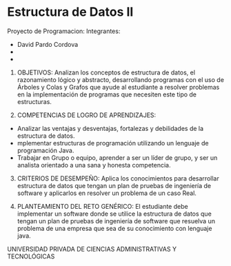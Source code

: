 # Estructura de Datos II
Proyecto de Programacion:
Integrantes:
- David Pardo Cordova
-
-

1. OBJETIVOS:
Analizan los conceptos de estructura de datos, el razonamiento lógico y abstracto, desarrollando
programas con el uso de Árboles y Colas y Grafos que ayude al estudiante a resolver problemas en
la implementación de programas que necesiten este tipo de estructuras.

2. COMPETENCIAS DE LOGRO DE APRENDIZAJES:
- Analizar las ventajas y desventajas, fortalezas y debilidades de la estructura de datos.
- mplementar estructuras de programación utilizando un lenguaje de programación Java.
- Trabajar en Grupo o equipo, aprender a ser un líder de grupo, y ser un analista orientado a una sana y honesta competencia.

3. CRITERIOS DE DESEMPEÑO:
Aplica los conocimientos para desarrollar estructura de datos que tengan un plan de pruebas de
ingeniería de software y aplicarlos en resolver un problema de un caso Real.

4. PLANTEAMIENTO DEL RETO GENÉRICO:
El estudiante debe implementar un software donde se utilice la estructura de datos que tengan un plan
de pruebas de ingeniería de software que resuelva un problema de una empresa que sea de su
conocimiento con lenguaje java.

UNIVERSIDAD PRIVADA DE CIENCIAS ADMINISTRATIVAS Y TECNOLÓGICAS
